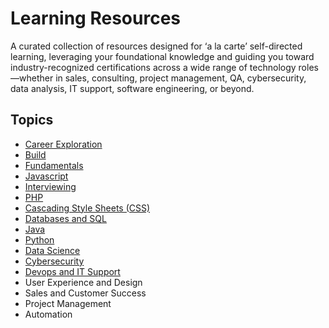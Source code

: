 # Learning Resources
A curated collection of resources designed for ‘a la carte’ self-directed learning, leveraging your foundational knowledge and guiding you toward industry-recognized certifications across a wide range of technology roles—whether in sales, consulting, project management, QA, cybersecurity, data analysis, IT support, software engineering, or beyond.

## Topics
- [Career Exploration](./CAREER_EXPLORATION.md)
- [Build](./BUILD.md)
- [Fundamentals](./FUNDAMENTALS.md)
- [Javascript](./JAVASCRIPT.md)
- [Interviewing](./INTERVIEWING.md)
- [PHP](./PHP.md)
- [Cascading Style Sheets (CSS)](./CSS.md)
- [Databases and SQL](./DATABASES_AND_SQL.md)
- [Java](./JAVA.md)
- [Python](./PYTHON.md)
- [Data Science](./DATA_SCIENCE.md)
- [Cybersecurity](./CYBERSECURITY.md)
- [Devops and IT Support](./DEVOPS_AND_IT_SUPPORT.md)
- User Experience and Design
- Sales and Customer Success
- Project Management
- Automation
